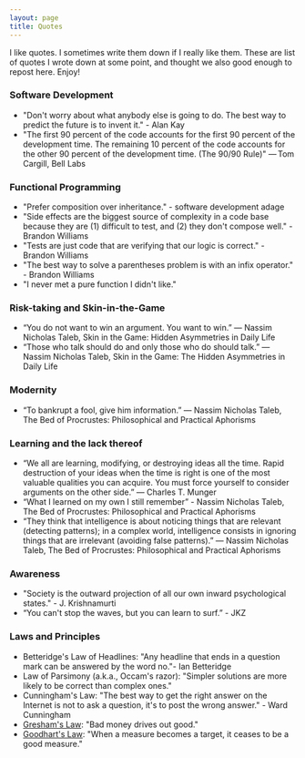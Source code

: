 ```yaml
---
layout: page
title: Quotes
---
```


I like quotes. I sometimes write them down if I really like them. These are list of quotes I wrote down at some point, and thought we also good enough to repost here. Enjoy!

### Software Development
* "Don't worry about what anybody else is going to do. The best way to predict the future is to invent it." - Alan Kay
* "The first 90 percent of the code accounts for the first 90 percent of the development time. The remaining 10 percent of the code accounts for the other 90 percent of the development time. (The 90/90 Rule)" — Tom Cargill, Bell Labs

### Functional Programming
* "Prefer composition over inheritance." - software development adage
* "Side effects are the biggest source of complexity in a code base because they are (1) difficult to test, and (2) they don't compose well." - Brandon Williams
* "Tests are just code that are verifying that our logic is correct." - Brandon Williams
* "The best way to solve a parentheses problem is with an infix operator." - Brandon Williams
* "I never met a pure function I didn't like."

### Risk-taking and Skin-in-the-Game
* “You do not want to win an argument. You want to win.”  ― Nassim Nicholas Taleb, Skin in the Game: Hidden Asymmetries in Daily Life
* “Those who talk should do and only those who do should talk.” ― Nassim Nicholas Taleb, Skin in the Game: The Hidden Asymmetries in Daily Life

### Modernity
* “To bankrupt a fool, give him information.” ― Nassim Nicholas Taleb, The Bed of Procrustes: Philosophical and Practical Aphorisms

### Learning and the lack thereof
* “We all are learning, modifying, or destroying ideas all the time. Rapid destruction of your ideas when the time is right is one of the most valuable qualities you can acquire. You must force yourself to consider arguments on the other side.” ― Charles T. Munger
* “What I learned on my own I still remember” - Nassim Nicholas Taleb, The Bed of Procrustes: Philosophical and Practical Aphorisms
* “They think that intelligence is about noticing things that are relevant (detecting patterns); in a complex world, intelligence consists in ignoring things that are irrelevant (avoiding false patterns).” ― Nassim Nicholas Taleb, The Bed of Procrustes: Philosophical and Practical Aphorisms

### Awareness
* "Society is the outward projection of all our own inward psychological states." - J. Krishnamurti
* “You can't stop the waves, but you can learn to surf.” - JKZ

### Laws and Principles
* Betteridge's Law of Headlines: "Any headline that ends in a question mark can be answered by the word no."- Ian Betteridge
* Law of Parsimony (a.k.a., Occam's razor): "Simpler solutions are more likely to be correct than complex ones."
* Cunningham's Law: "The best way to get the right answer on the Internet is not to ask a question, it's to post the wrong answer." - Ward Cunningham
* [Gresham's Law](https://en.wikipedia.org/wiki/Gresham%27s_law): "Bad money drives out good."
* [Goodhart's Law](https://en.wikipedia.org/wiki/Goodhart%27s_law): "When a measure becomes a target, it ceases to be a good measure."